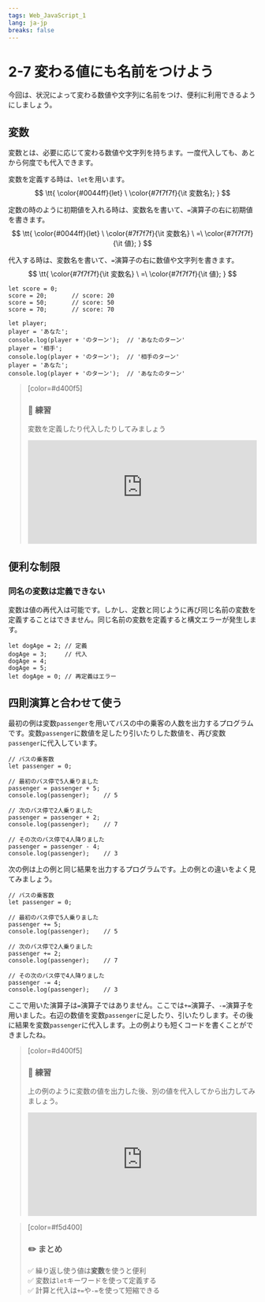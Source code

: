 ```yaml
---
tags: Web_JavaScript_1
lang: ja-jp
breaks: false
---
```


<style>
iframe{
  border: none;
  width: 100%;
  min-height: 15em;
}
.mathjax > .MJXc-display {
    background: #eee;
    border-radius: 8px;
    box-shadow: #eee 0 -6px, #eee 0 6px;
}
</style>

# 2-7 変わる値にも名前をつけよう

今回は、状況によって変わる数値や文字列に名前をつけ、便利に利用できるようにしましょう。

## 変数

変数とは、必要に応じて変わる数値や文字列を持ちます。一度代入しても、あとから何度でも代入できます。

変数を定義する時は、`let`を用います。
$$
\tt{
    \color{#0044ff}{let}
    \ 
    \color{#7f7f7f}{\it 変数名};
}
$$

定数の時のように初期値を入れる時は、変数名を書いて、`=`演算子の右に初期値を書きます。
$$
\tt{
    \color{#0044ff}{let}
    \ 
    \color{#7f7f7f}{\it 変数名}
    \ =\ 
    \color{#7f7f7f}{\it 値};
}
$$

代入する時は、変数名を書いて、`=`演算子の右に数値や文字列を書きます。
$$
\tt{
    \color{#7f7f7f}{\it 変数名}
    \ =\ 
    \color{#7f7f7f}{\it 値};
}
$$

```javascript=
let score = 0;
score = 20;       // score: 20
score = 50;       // score: 50
score = 70;       // score: 70

let player;
player = 'あなた';
console.log(player + 'のターン');  // 'あなたのターン'
player = '相手';
console.log(player + 'のターン');  // '相手のターン'
player = 'あなた';
console.log(player + 'のターン');  // 'あなたのターン'
```

> [color=#d400f5]
> 
> ### :rocket: **練習**
> 
> 変数を定義したり代入したりしてみましょう
> 
> <iframe src="https://uec-programming.github.io/basic_training/web-sample/editor.html?code=// 変数を定義\nlet     =    ;\n// 出力\nconsole.log(     );\n// 代入\n    =    ;\n// 出力\nconsole.log(     )"></iframe>
> 

## 便利な制限

### 同名の変数は定義できない
変数は値の再代入は可能です。しかし、定数と同じように再び同じ名前の変数を定義することはできません。同じ名前の変数を定義すると構文エラーが発生します。
<!--
定数と同じだね
-->

```javascript=
let dogAge = 2; // 定義
dogAge = 3;     // 代入
dogAge = 4;
dogAge = 5;
let dogAge = 0; // 再定義はエラー
```


## 四則演算と合わせて使う
最初の例は変数`passenger`を用いてバスの中の乗客の人数を出力するプログラムです。変数`passenger`に数値を足したり引いたりした数値を、再び変数`passenger`に代入しています。


```javascript=
// バスの乗客数
let passenger = 0;

// 最初のバス停で5人乗りました
passenger = passenger + 5;
console.log(passenger);    // 5

// 次のバス停で2人乗りました
passenger = passenger + 2;
console.log(passenger);    // 7

// その次のバス停で4人降りました
passenger = passenger - 4;
console.log(passenger);    // 3
```

<!-- 右辺が先に評価され、左辺の変数に代入 -->
次の例は上の例と同じ結果を出力するプログラムです。上の例との違いをよく見てみましょう。
```javascript=
// バスの乗客数
let passenger = 0;

// 最初のバス停で5人乗りました
passenger += 5;
console.log(passenger);    // 5

// 次のバス停で2人乗りました
passenger += 2;
console.log(passenger);    // 7

// その次のバス停で4人降りました
passenger -= 4;
console.log(passenger);    // 3
```
ここで用いた演算子は`=`演算子ではありません。ここでは`+=`演算子、`-=`演算子を用いました。右辺の数値を変数`passenger`に足したり、引いたりします。その後に結果を変数`passenger`に代入します。上の例よりも短くコードを書くことができましたね。

> [color=#d400f5]
> 
> ### :rocket: **練習**
> 
> 上の例のように変数の値を出力した後、別の値を代入してから出力してみましょう。
> 
> <iframe src="https://uec-programming.github.io/basic_training/web-sample/editor.html?code=// 変数を定義\n\n// 出力\n\n// 変数に新しい値を代入\n\n// 出力\n"></iframe>
> 

> [color=#f5d400]
> ### :pencil2: **まとめ**
> 
> :white_check_mark: 繰り返し使う値は**変数**を使うと便利  
> :white_check_mark: 変数は`let`キーワードを使って定義する  
> :white_check_mark: 計算と代入は`+=`や`-=`を使って短縮できる

